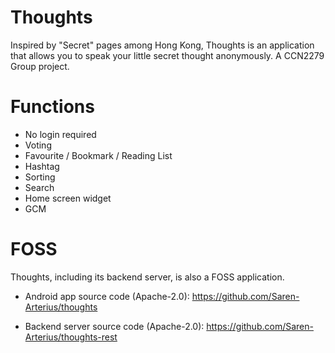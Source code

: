 # Thoughts
Inspired by "Secret" pages among Hong Kong, Thoughts is an application that allows you to speak your little secret thought anonymously. A CCN2279 Group project.

# Functions
- No login required
- Voting
- Favourite / Bookmark / Reading List
- Hashtag
- Sorting
- Search
- Home screen widget
- GCM

# FOSS
Thoughts, including its backend server, is also a FOSS application.

- Android app source code (Apache-2.0): https://github.com/Saren-Arterius/thoughts

- Backend server source code (Apache-2.0): https://github.com/Saren-Arterius/thoughts-rest
